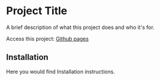 # Project Title

A brief description of what this project does and who it's for.

Access this project: [Github pages](https://ikbenpatrick040.github.io/git-getting-started/)

## Installation

Here you would find Installation instructions.